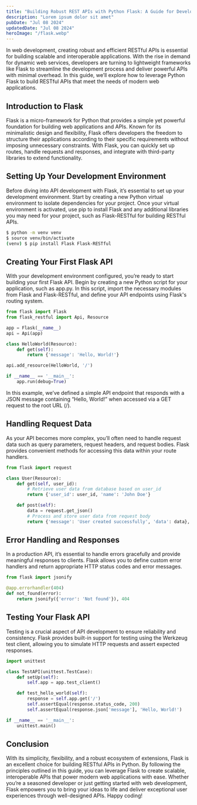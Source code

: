```yaml
---
title: "Building Robust REST APIs with Python Flask: A Guide for Developers"
description: "Lorem ipsum dolor sit amet"
pubDate: "Jul 08 2024"
updatedDate: "Jul 08 2024"
heroImage: "/flask.webp"
---
```


In web development, creating robust and efficient RESTful APIs is essential for building scalable and interoperable applications. With the rise in demand for dynamic web services, developers are turning to lightweight frameworks like Flask to streamline the development process and deliver powerful APIs with minimal overhead. In this guide, we’ll explore how to leverage Python Flask to build RESTful APIs that meet the needs of modern web applications.

## Introduction to Flask

Flask is a micro-framework for Python that provides a simple yet powerful foundation for building web applications and APIs. Known for its minimalistic design and flexibility, Flask offers developers the freedom to structure their applications according to their specific requirements without imposing unnecessary constraints. With Flask, you can quickly set up routes, handle requests and responses, and integrate with third-party libraries to extend functionality.

## Setting Up Your Development Environment

Before diving into API development with Flask, it’s essential to set up your development environment. Start by creating a new Python virtual environment to isolate dependencies for your project. Once your virtual environment is activated, use pip to install Flask and any additional libraries you may need for your project, such as Flask-RESTful for building RESTful APIs.

```sh
$ python -m venv venv
$ source venv/bin/activate
(venv) $ pip install Flask Flask-RESTful
```

## Creating Your First Flask API

With your development environment configured, you’re ready to start building your first Flask API. Begin by creating a new Python script for your application, such as app.py. In this script, import the necessary modules from Flask and Flask-RESTful, and define your API endpoints using Flask's routing system.

```py
from flask import Flask
from flask_restful import Api, Resource

app = Flask(__name__)
api = Api(app)

class HelloWorld(Resource):
    def get(self):
        return {'message': 'Hello, World!'}

api.add_resource(HelloWorld, '/')

if __name__ == '__main__':
    app.run(debug=True)
```

In this example, we’ve defined a simple API endpoint that responds with a JSON message containing “Hello, World!” when accessed via a GET request to the root URL (/).

## Handling Request Data

As your API becomes more complex, you’ll often need to handle request data such as query parameters, request headers, and request bodies. Flask provides convenient methods for accessing this data within your route handlers.

```py
from flask import request

class User(Resource):
    def get(self, user_id):
        # Retrieve user data from database based on user_id
        return {'user_id': user_id, 'name': 'John Doe'}

    def post(self):
        data = request.get_json()
        # Process and store user data from request body
        return {'message': 'User created successfully', 'data': data}, 201
```

## Error Handling and Responses

In a production API, it’s essential to handle errors gracefully and provide meaningful responses to clients. Flask allows you to define custom error handlers and return appropriate HTTP status codes and error messages.

```py
from flask import jsonify

@app.errorhandler(404)
def not_found(error):
    return jsonify({'error': 'Not found'}), 404
```

## Testing Your Flask API

Testing is a crucial aspect of API development to ensure reliability and consistency. Flask provides built-in support for testing using the Werkzeug test client, allowing you to simulate HTTP requests and assert expected responses.

```py
import unittest

class TestAPI(unittest.TestCase):
    def setUp(self):
        self.app = app.test_client()

    def test_hello_world(self):
        response = self.app.get('/')
        self.assertEqual(response.status_code, 200)
        self.assertEqual(response.json['message'], 'Hello, World!')

if __name__ == '__main__':
    unittest.main()
```

## Conclusion

With its simplicity, flexibility, and a robust ecosystem of extensions, Flask is an excellent choice for building RESTful APIs in Python. By following the principles outlined in this guide, you can leverage Flask to create scalable, interoperable APIs that power modern web applications with ease. Whether you’re a seasoned developer or just getting started with web development, Flask empowers you to bring your ideas to life and deliver exceptional user experiences through well-designed APIs. Happy coding!
